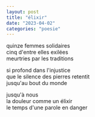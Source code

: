 ```yaml
---
layout: post
title: "élixir"
date: "2023-04-02"
categories: "poesie"
---
```



quinze femmes solidaires  
cinq d'entre elles exilées  
meurtries par les traditions  

si profond dans l'injustice  
que le silence des pierres retentit  
jusqu'au bout du monde  

jusqu'à nous  
la douleur comme un élixir  
le temps d'une parole en danger  
